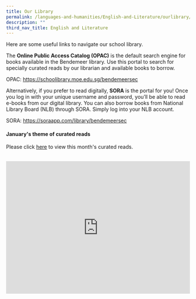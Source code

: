 ```yaml
---
title: Our Library
permalink: /languages-and-humanities/English-and-Literature/ourlibrary/
description: ""
third_nav_title: English and Literature
---
```

<style>
.google-slides-container{ position: relative; width: 100%; padding-top: 72%; overflow: hidden; } .google-slides-container iframe{ position: absolute; top: 0; left: 0; width: 100%; height: 100%; }
</style>

Here are some useful links to navigate our school library.

The **Online Public Access Catalog (OPAC)** is the default search engine for books available in the Bendemeer library. Use this portal to search for specially curated reads by our librarian and available books to borrow.

OPAC: <a href="https://schoolibrary.moe.edu.sg/bendemeersec" target="_blank" >https://schoolibrary.moe.edu.sg/bendemeersec</a>


Alternatively, if you prefer to read digitally, **SORA** is the portal for you! Once you log in with your unique username and password, you’ll be able to read e-books from our digital library. You can also borrow books from National Library Board (NLB) through SORA. Simply log into your NLB account. 

SORA: <a href="https://soraapp.com/library/bendemeersec" target="_blank" >https://soraapp.com/library/bendemeersec</a>


#### **January's theme of curated reads**


Please click <a href="[https://www.canva.com/design/DAFX5cLrgYo/498x6iua4MZMjleaCc-wWA/view?utm\_content=DAFX5cLrgYo&utm\_campaign=designshare&utm\_medium=link2&utm\_source=sharebutton#2](https://www.canva.com/design/DAFX5cLrgYo/498x6iua4MZMjleaCc-wWA/view?utm_content=DAFX5cLrgYo&utm_campaign=designshare&utm_medium=link2&utm_source=sharebutton#2)" target="_blank" >here</a> to view this month's curated reads.


<br>

<div class="google-slides-container">
<iframe src="https://docs.google.com/presentation/d/e/2PACX-1vRdYKJfmW29DXnVDzAQxugzdHegb5EnkBRiIpOArO6-EhMplS-vvpKBb6n7UAtTuBQo_4P7LVDjlMJq/embed?start=true&loop=false&delayms=3000" frameborder="0" width="840" height="589" allowfullscreen="true" ></iframe></div>